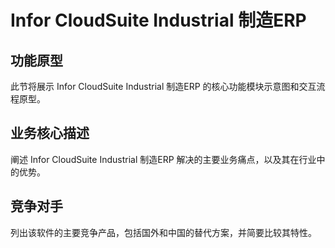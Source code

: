 # Infor CloudSuite Industrial 制造ERP

## 功能原型

此节将展示 Infor CloudSuite Industrial 制造ERP 的核心功能模块示意图和交互流程原型。

## 业务核心描述

阐述 Infor CloudSuite Industrial 制造ERP 解决的主要业务痛点，以及其在行业中的优势。

## 竞争对手

列出该软件的主要竞争产品，包括国外和中国的替代方案，并简要比较其特性。
